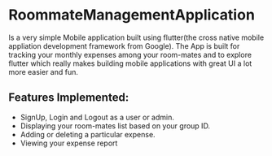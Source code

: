# RoommateManagementApplication
 
 Is a very simple Mobile application built using flutter(the cross native mobile appliation development framework from Google).
 The App is built for tracking your monthly expenses among your room-mates and to explore flutter which really makes building mobile applications with great UI a lot more easier and fun.

## Features Implemented:
- SignUp, Login and Logout as a user or admin.
- Displaying your room-mates list based on your group ID.
- Adding or deleting a particular expense.
- Viewing your expense report 
